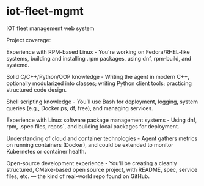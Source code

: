 # iot-fleet-mgmt
IOT fleet management web system

Project coverage:

Experience with RPM-based Linux
    - You're working on Fedora/RHEL-like systems, building and installing .rpm packages, using dnf, rpm-build, and systemd.

Solid C/C++/Python/OOP knowledge
    - Writing the agent in modern C++, optionally modularized into classes; writing Python client tools; practicing structured code design.

Shell scripting knowledge
    - You’ll use Bash for deployment, logging, system queries (e.g., Docker ps, df, free), and managing services.

Experience with Linux software package management systems
    - Using dnf, rpm, .spec files, repos`, and building local packages for deployment.

Understanding of cloud and container technologies
    - Agent gathers metrics on running containers (Docker), and could be extended to monitor Kubernetes or container health.

Open-source development experience
    - You’ll be creating a cleanly structured, CMake-based open source project, with README, spec, service files, etc. — the kind of real-world repo found on GitHub.


